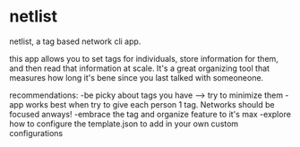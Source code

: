 # netlist
netlist, a tag based network cli app.

this app allows you to set tags for individuals, store information for them, and then read that information at scale. It's a great organizing tool that measures how long it's bene since you last talked with someoneone.

recommendations:
-be picky about tags you have --> try to minimize them
-app works best when try to give each person 1 tag. Networks should be focused anways!
-embrace the tag and organize feature to it's max
-explore how to configure the template.json to add in your own custom configurations